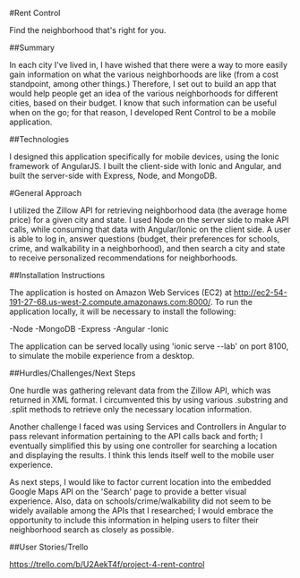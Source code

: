 #Rent Control

Find the neighborhood that's right for you.

##Summary

In each city I've lived in, I have wished that there were a way to more easily gain information on what the various neighborhoods are like (from a cost standpoint, among other things.) Therefore, I set out to build an app that would help people get an idea of the various neighborhoods for different cities, based on their budget. I know that such information can be useful when on the go; for that reason, I developed Rent Control to be a mobile application.

##Technologies

I designed this application specifically for mobile devices, using the Ionic framework of AngularJS. I built the client-side with Ionic and Angular, and built the server-side with Express, Node, and MongoDB. 

#General Approach

I utilized the Zillow API for retrieving neighborhood data (the average home price) for a given city and state. I used Node on the server side to make API calls, while consuming that data with Angular/Ionic on the client side. A user is able to log in, answer questions (budget, their preferences for schools, crime, and walkability in a neighborhood), and then search a city and state to receive personalized recommendations for neighborhoods.

##Installation Instructions

The application is hosted on Amazon Web Services (EC2) at http://ec2-54-191-27-68.us-west-2.compute.amazonaws.com:8000/. To run the application locally, it will be necessary to install the following:

-Node
-MongoDB
-Express
-Angular
-Ionic

The application can be served locally using 'ionic serve --lab' on port 8100, to simulate the mobile experience from a desktop.

##Hurdles/Challenges/Next Steps

One hurdle was gathering relevant data from the Zillow API, which was returned in XML format. I circumvented this by using various .substring and .split methods to retrieve only the necessary location information.

Another challenge I faced was using Services and Controllers in Angular to pass relevant information pertaining to the API calls back and forth; I eventually simplified this by using one controller for searching a location and displaying the results. I think this lends itself well to the mobile user experience.

As next steps, I would like to factor current location into the embedded Google Maps API on the 'Search' page to provide a better visual experience. Also, data on schools/crime/walkability did not seem to be widely available among the APIs that I researched; I would embrace the opportunity to include this information in helping users to filter their neighborhood search as closely as possible.

##User Stories/Trello

https://trello.com/b/U2AekT4f/project-4-rent-control


